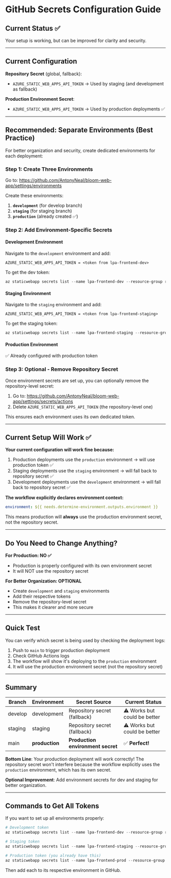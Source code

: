 # GitHub Secrets Configuration Guide

## Current Status ✅

Your setup is working, but can be improved for clarity and security.

---

## Current Configuration

**Repository Secret** (global, fallback):
- `AZURE_STATIC_WEB_APPS_API_TOKEN` → Used by staging (and development as fallback)

**Production Environment Secret**:
- `AZURE_STATIC_WEB_APPS_API_TOKEN` → Used by production deployments ✅

---

## Recommended: Separate Environments (Best Practice)

For better organization and security, create dedicated environments for each deployment:

### Step 1: Create Three Environments

Go to: https://github.com/AntonyNeal/bloom-web-app/settings/environments

Create these environments:
1. **`development`** (for develop branch)
2. **`staging`** (for staging branch)
3. **`production`** (already created ✅)

### Step 2: Add Environment-Specific Secrets

#### Development Environment

Navigate to the `development` environment and add:

```
AZURE_STATIC_WEB_APPS_API_TOKEN = <token from lpa-frontend-dev>
```

To get the dev token:
```powershell
az staticwebapp secrets list --name lpa-frontend-dev --resource-group rg-life-psychology --query "properties.apiKey" -o tsv
```

#### Staging Environment

Navigate to the `staging` environment and add:

```
AZURE_STATIC_WEB_APPS_API_TOKEN = <token from lpa-frontend-staging>
```

To get the staging token:
```powershell
az staticwebapp secrets list --name lpa-frontend-staging --resource-group rg-life-psychology --query "properties.apiKey" -o tsv
```

#### Production Environment

✅ Already configured with production token

### Step 3: Optional - Remove Repository Secret

Once environment secrets are set up, you can optionally remove the repository-level secret:

1. Go to: https://github.com/AntonyNeal/bloom-web-app/settings/secrets/actions
2. Delete `AZURE_STATIC_WEB_APPS_API_TOKEN` (the repository-level one)

This ensures each environment uses its own dedicated token.

---

## Current Setup Will Work ✅

**Your current configuration will work fine because:**

1. Production deployments use the `production` environment → will use production token ✅
2. Staging deployments use the `staging` environment → will fall back to repository secret ✅
3. Development deployments use the `development` environment → will fall back to repository secret ✅

**The workflow explicitly declares environment context:**
```yaml
environment: ${{ needs.determine-environment.outputs.environment }}
```

This means production will **always** use the production environment secret, not the repository secret.

---

## Do You Need to Change Anything? 

**For Production: NO ✅**
- Production is properly configured with its own environment secret
- It will NOT use the repository secret

**For Better Organization: OPTIONAL**
- Create `development` and `staging` environments
- Add their respective tokens
- Remove the repository-level secret
- This makes it clearer and more secure

---

## Quick Test

You can verify which secret is being used by checking the deployment logs:

1. Push to `main` to trigger production deployment
2. Check GitHub Actions logs
3. The workflow will show it's deploying to the `production` environment
4. It will use the production environment secret (not the repository secret)

---

## Summary

| Branch | Environment | Secret Source | Current Status |
|--------|-------------|---------------|----------------|
| develop | development | Repository secret (fallback) | ⚠️ Works but could be better |
| staging | staging | Repository secret (fallback) | ⚠️ Works but could be better |
| main | **production** | **Production environment secret** | ✅ **Perfect!** |

**Bottom Line**: Your production deployment will work correctly! The repository secret won't interfere because the workflow explicitly uses the `production` environment, which has its own secret.

**Optional Improvement**: Add environment secrets for dev and staging for better organization.

---

## Commands to Get All Tokens

If you want to set up all environments properly:

```powershell
# Development token
az staticwebapp secrets list --name lpa-frontend-dev --resource-group rg-life-psychology --query "properties.apiKey" -o tsv

# Staging token
az staticwebapp secrets list --name lpa-frontend-staging --resource-group rg-life-psychology --query "properties.apiKey" -o tsv

# Production token (you already have this)
az staticwebapp secrets list --name lpa-frontend-prod --resource-group rg-life-psychology --query "properties.apiKey" -o tsv
```

Then add each to its respective environment in GitHub.
